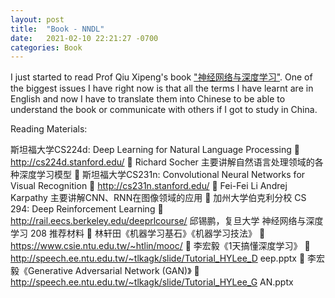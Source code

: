 ```yaml
---
layout: post
title:  "Book - NNDL"
date:   2021-02-10 22:21:27 -0700
categories: Book
---
```

I just started to read Prof Qiu Xipeng's book ["神经网络与深度学习"](https://nndl.github.io/). One of the biggest issues I have right now is that all the terms I have learnt are in English and now I have to translate them into Chinese to be able to understand the book or communicate with others if I got to study in China.

Reading Materials:

 斯坦福大学CS224d: Deep Learning for Natural Language
Processing
 http://cs224d.stanford.edu/
 Richard Socher 主要讲解自然语言处理领域的各种深度学习模型
 斯坦福大学CS231n: Convolutional Neural Networks for Visual
Recognition
 http://cs231n.stanford.edu/
 Fei-Fei Li Andrej Karpathy 主要讲解CNN、RNN在图像领域的应用
 加州大学伯克利分校 CS 294: Deep Reinforcement Learning
 http://rail.eecs.berkeley.edu/deeprlcourse/
邱锡鹏，复旦大学 神经网络与深度学习 208
推荐材料
 林轩田《机器学习基石》《机器学习技法》
 https://www.csie.ntu.edu.tw/~htlin/mooc/
 李宏毅《1天搞懂深度学习》
 http://speech.ee.ntu.edu.tw/~tlkagk/slide/Tutorial_HYLee_D
eep.pptx
 李宏毅《Generative Adversarial Network (GAN)》
 http://speech.ee.ntu.edu.tw/~tlkagk/slide/Tutorial_HYLee_G
AN.pptx